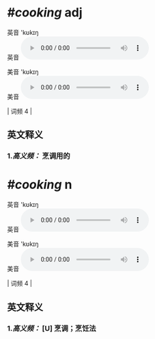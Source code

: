# ***\#cooking*** adj
英音 'kʊkɪŋ  
英音
<audio src="./media/cooking-B.aac" controls="controls"></audio>

美音 'kʊkɪŋ  
美音
<audio src="./media/cooking.aac" controls="controls"></audio>



| 词频 4 |  

英文释义
---
### 1.*高义频：* **烹调用的**  


# ***\#cooking*** n
英音 'kʊkɪŋ  
英音
<audio src="./media/cooking-B.aac" controls="controls"></audio>

美音 'kʊkɪŋ  
美音
<audio src="./media/cooking.aac" controls="controls"></audio>



| 词频 4 |  

英文释义
---
### 1.*高义频：* **[U] 烹调；烹饪法**  


